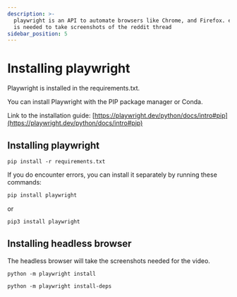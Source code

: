 ```yaml
---
description: >-
  playwright is an API to automate browsers like Chrome, and Firefox. etc... It
  is needed to take screenshots of the reddit thread
sidebar_position: 5
---
```


# Installing playwright

Playwright is installed in the requirements.txt.

You can install Playwright with the PIP package manager or Conda.

Link to the installation guide: [https://playwright.dev/python/docs/intro#pip](https://playwright.dev/python/docs/intro#pip)

## Installing playwright

```shell
pip install -r requirements.txt
```

If you do encounter errors, you can install it separately by running these commands:

```bash
pip install playwright
```

or

```bash
pip3 install playwright
```

## Installing headless browser

The headless browser will take the screenshots needed for the video.

```shell
python -m playwright install
```

```shell
python -m playwright install-deps
```
